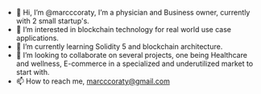 - 👋 Hi, I’m @marcccoraty, I’m a physician and Business owner, currently with 2 small startup's. 
- 👀 I’m interested in blockchain technology for real world use case applications. 
- 🌱 I’m currently learning Solidity 5 and blockchain architecture. 
- 💞️ I’m looking to collaborate on several projects, one being Healthcare and wellness, E-commerce in a specialized and underutilized market to start with. 
- 📫 How to reach me, marcccoraty@gmail.com 

<!---
marcccoraty/marcccoraty is a ✨ special ✨ repository because its `README.md` (this file) appears on your GitHub profile.
You can click the Preview link to take a look at your changes.
--->
